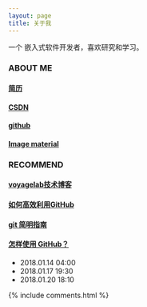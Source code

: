 ```yaml
---
layout: page
title: 关于我 
---
```


一个 嵌入式软件开发者，喜欢研究和学习。    

  
### ABOUT ME      
  
#### [简历](https://zhangqunwei.github.io/resume/zhangqunweiMAIN.html)     

#### [CSDN](http://blog.csdn.net/w__l__)    

#### [github](https://github.com/zhangqunwei)      

#### [Image material](https://zhangqunwei.github.io/Image-material)     




### RECOMMEND

#### [voyagelab技术博客](http://talkingdata.me/)      

#### [如何高效利用GitHub](http://www.yangzhiping.com/tech/github.html)      

#### [git 简明指南](http://rogerdudler.github.io/git-guide/index.zh.html)      

#### [怎样使用 GitHub？](https://www.zhihu.com/question/20070065)      

* 2018.01.14 04:00    
* 2018.01.17 19:30
* 2018.01.20 18:10

{% include comments.html %}

